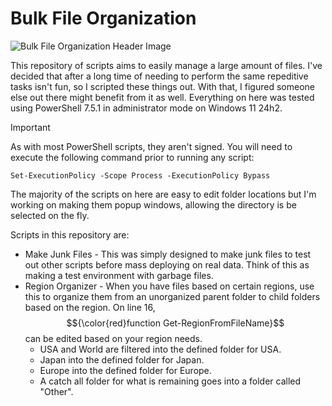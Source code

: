 # Bulk File Organization

![Bulk File Organization Header Image](https://i.imgur.com/OTGhGZI.png)

This repository of scripts aims to easily manage a large amount of files. I've decided that after a long time of needing to perform the same repeditive tasks isn't fun, so I scripted these things out. With that, I figured someone else out there might benefit from it as well. Everything on here was tested using PowerShell 7.5.1 in administrator mode on Windows 11 24h2. 

> [!IMPORTANT]
> As with most PowerShell scripts, they aren't signed. You will need to execute the following command prior to running any script:
>
> `Set-ExecutionPolicy -Scope Process -ExecutionPolicy Bypass`

The majority of the scripts on here are easy to edit folder locations but I'm working on making them popup windows, allowing the directory is be selected on the fly.

Scripts in this repository are:
+ Make Junk Files - This was simply designed to make junk files to test out other scripts before mass deploying on real data. Think of this as making a test environment with garbage files.
+ Region Organizer - When you have files based on certain regions, use this to organize them from an unorganized parent folder to child folders based on the region. On line 16, $${\color{red}function Get-RegionFromFileName}$$ can be edited based on your region needs.
  + USA and World are filtered into the defined folder for USA.
  + Japan into the defined folder for Japan.
  + Europe into the defined folder for Europe.
  + A catch all folder for what is remaining goes into a folder called "Other".
